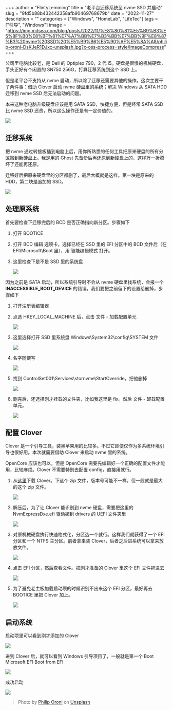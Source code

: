 +++
author = "FlintyLemming"
title = "老平台迁移系统至 nvme SSD 并启动"
slug = "9fd5b88b432442358afb90469768679b"
date = "2022-11-27"
description = ""
categories = ["Windows", "HomeLab", "LifeTec"]
tags = ["引导", "Windows"]
image = "https://img.mitsea.com/blog/posts/2022/11/%E8%80%81%E5%B9%B3%E5%8F%B0%E8%BF%81%E7%A7%BB%E7%B3%BB%E7%BB%9F%E8%87%B3%20nvme%20SSD%20%E5%B9%B6%E5%90%AF%E5%8A%A8/philip-oroni-DsKJeR1DJxc-unsplash.jpg?x-oss-process=style/ImageCompress"
+++

公司里电脑比较老，是 Dell 的 Optiplex 790，2 代 i5。硬盘是很慢的机械硬盘，手头正好有个闲置的 SN750 256G，打算迁移系统到这个 SSD 上。

但是老平台不支持从 nvme 启动，所以除了迁移还需要其他的操作。这次主要干了两件事：借助 Clover 启动 nvme 硬盘里的系统；解决 Windows 从 SATA HDD 迁移到 nvme SSD 后无法启动的问题。

本来这种老电脑升级硬盘应该是用 SATA SSD，快捷方便，但是经常 SATA SSD 比 nvme SSD 还贵，所以这么操作还是有一定价值的。

![](https://img.mitsea.com/blog/posts/2022/11/%E8%80%81%E5%B9%B3%E5%8F%B0%E8%BF%81%E7%A7%BB%E7%B3%BB%E7%BB%9F%E8%87%B3%20nvme%20SSD%20%E5%B9%B6%E5%90%AF%E5%8A%A8/Untitled.jpeg?x-oss-process=style/ImageCompress)

## 迁移系统

把 nvme 通过转接板插到电脑上后，用你所熟悉的任何工具把原来硬盘的所有分区搬到新硬盘上。我是用的 Ghost 先备份后再还原到新硬盘上的，这样万一折腾坏了还能再还原。

迁移好后把原来硬盘里的分区都删了，最后大概就是这样。第一块是原来的 HDD，第二块是追加的 SSD。

![](https://img.mitsea.com/blog/posts/2022/11/%E8%80%81%E5%B9%B3%E5%8F%B0%E8%BF%81%E7%A7%BB%E7%B3%BB%E7%BB%9F%E8%87%B3%20nvme%20SSD%20%E5%B9%B6%E5%90%AF%E5%8A%A8/Untitled.png?x-oss-process=style/ImageCompress)

## 处理原系统

首先要检查下迁移完后的 BCD 是否正确指向新分区。步骤如下

1. 打开 BOOTICE
2. 打开 BCD 编辑 选项卡，选择已经在 SSD 里的 EFI 分区中的 BCD 文件后（在 EFI\Microsoft\Boot 里），用 智能编辑模式 打开。
3. 这里检查下是不是 SSD 里的系统盘
    
    ![](https://img.mitsea.com/blog/posts/2022/11/%E8%80%81%E5%B9%B3%E5%8F%B0%E8%BF%81%E7%A7%BB%E7%B3%BB%E7%BB%9F%E8%87%B3%20nvme%20SSD%20%E5%B9%B6%E5%90%AF%E5%8A%A8/6.png?x-oss-process=style/ImageCompress)
    

因为之前是 SATA 启动，所以系统引导时不会从 nvme 硬盘里找系统，会报一个 **INACCESSIBLE_BOOT_DEVICE** 的错误。我们要把之前留下的设置给删掉，步骤如下

1. 打开注册表编辑器
2. 点选 HKEY_LOCAL_MACHINE 后，点击 文件 - 加载配置单元
    
    ![](https://img.mitsea.com/blog/posts/2022/11/%E8%80%81%E5%B9%B3%E5%8F%B0%E8%BF%81%E7%A7%BB%E7%B3%BB%E7%BB%9F%E8%87%B3%20nvme%20SSD%20%E5%B9%B6%E5%90%AF%E5%8A%A8/7.png?x-oss-process=style/ImageCompress)
    
3. 这里选择打开 SSD 里系统盘 Windows\System32\config\SYSTEM 文件
    
    ![](https://img.mitsea.com/blog/posts/2022/11/%E8%80%81%E5%B9%B3%E5%8F%B0%E8%BF%81%E7%A7%BB%E7%B3%BB%E7%BB%9F%E8%87%B3%20nvme%20SSD%20%E5%B9%B6%E5%90%AF%E5%8A%A8/8.png?x-oss-process=style/ImageCompress)
    
4. 名字随便写
    
    ![](https://img.mitsea.com/blog/posts/2022/11/%E8%80%81%E5%B9%B3%E5%8F%B0%E8%BF%81%E7%A7%BB%E7%B3%BB%E7%BB%9F%E8%87%B3%20nvme%20SSD%20%E5%B9%B6%E5%90%AF%E5%8A%A8/9.png?x-oss-process=style/ImageCompress)
    
5. 找到 ControlSet001\Services\stornvme\StartOverride，把他删掉
    
    ![](https://img.mitsea.com/blog/posts/2022/11/%E8%80%81%E5%B9%B3%E5%8F%B0%E8%BF%81%E7%A7%BB%E7%B3%BB%E7%BB%9F%E8%87%B3%20nvme%20SSD%20%E5%B9%B6%E5%90%AF%E5%8A%A8/10.png?x-oss-process=style/ImageCompress)
    
6. 删完后，还选择刚才挂载的文件夹，比如我这里是 fix。然后 文件 - 卸载配置单元。
    
    ![](https://img.mitsea.com/blog/posts/2022/11/%E8%80%81%E5%B9%B3%E5%8F%B0%E8%BF%81%E7%A7%BB%E7%B3%BB%E7%BB%9F%E8%87%B3%20nvme%20SSD%20%E5%B9%B6%E5%90%AF%E5%8A%A8/11.png?x-oss-process=style/ImageCompress)
    

## 配置 Clover

Clover 是一个引导工具，装黑苹果用的比较多。不过它即便仅作为多系统环境引导也很好用。本次就需要借助 Clover 来启动 nvme 里的系统。

OpenCore 应该也可以，但是 OpenCore 需要先编辑好一个正确的配置文件才能用，比较麻烦。Clover 不需要特别去配置 config，直接用就行。

1. 从[这里](https://github.com/CloverHackyColor/CloverBootloader/releases/)下载 Clover。下这个 zip 文件，版本号可能不一样，但一般就是最大的这个 zip 文件。
    
    ![](https://img.mitsea.com/blog/posts/2022/11/%E8%80%81%E5%B9%B3%E5%8F%B0%E8%BF%81%E7%A7%BB%E7%B3%BB%E7%BB%9F%E8%87%B3%20nvme%20SSD%20%E5%B9%B6%E5%90%AF%E5%8A%A8/Untitled%201.png?x-oss-process=style/ImageCompress)
    
2. 解压后，为了让 Clover 能识别到 nvme 硬盘，需要把这里的 NvmExpressDxe.efi 驱动挪到 drivers 的 UEFI 文件夹里
    
    ![](https://img.mitsea.com/blog/posts/2022/11/%E8%80%81%E5%B9%B3%E5%8F%B0%E8%BF%81%E7%A7%BB%E7%B3%BB%E7%BB%9F%E8%87%B3%20nvme%20SSD%20%E5%B9%B6%E5%90%AF%E5%8A%A8/Untitled%202.png?x-oss-process=style/ImageCompress)
    
3. 对原机械硬盘执行快速格式化，分区选一个就行。这样我们就获得了一个 EFI 分区和一个 NTFS 主分区。前者拿来装 Clover，后者之后进系统可以拿来放放文件。
    
    ![](https://img.mitsea.com/blog/posts/2022/11/%E8%80%81%E5%B9%B3%E5%8F%B0%E8%BF%81%E7%A7%BB%E7%B3%BB%E7%BB%9F%E8%87%B3%20nvme%20SSD%20%E5%B9%B6%E5%90%AF%E5%8A%A8/2.png?x-oss-process=style/ImageCompress)
    
4. 点击 EFI 分区，然后查看文件。把刚才准备的 Clover 里这个 EFI 文件拖进去
    
    ![](https://img.mitsea.com/blog/posts/2022/11/%E8%80%81%E5%B9%B3%E5%8F%B0%E8%BF%81%E7%A7%BB%E7%B3%BB%E7%BB%9F%E8%87%B3%20nvme%20SSD%20%E5%B9%B6%E5%90%AF%E5%8A%A8/Untitled%203.png?x-oss-process=style/ImageCompress)
    
5. 为了避免老主板加载启动项的时候识别不出来这个 EFI 分区，最好再去 BOOTICE 里把 Clover 加上。
    
    ![](https://img.mitsea.com/blog/posts/2022/11/%E8%80%81%E5%B9%B3%E5%8F%B0%E8%BF%81%E7%A7%BB%E7%B3%BB%E7%BB%9F%E8%87%B3%20nvme%20SSD%20%E5%B9%B6%E5%90%AF%E5%8A%A8/4.png?x-oss-process=style/ImageCompress)
    

## 启动系统

启动项里可以看到刚才添加的 Clover

![](https://img.mitsea.com/blog/posts/2022/11/%E8%80%81%E5%B9%B3%E5%8F%B0%E8%BF%81%E7%A7%BB%E7%B3%BB%E7%BB%9F%E8%87%B3%20nvme%20SSD%20%E5%B9%B6%E5%90%AF%E5%8A%A8/35E8125C-C342-4FA1-818F-4873DE188651_1_105_c.jpeg?x-oss-process=style/ImageCompress)

进到 Clover 后，就可以看到 Windows 引导项目了，一般就是第一个 Boot Microsoft EFI Boot from EFI

![](https://img.mitsea.com/blog/posts/2022/11/%E8%80%81%E5%B9%B3%E5%8F%B0%E8%BF%81%E7%A7%BB%E7%B3%BB%E7%BB%9F%E8%87%B3%20nvme%20SSD%20%E5%B9%B6%E5%90%AF%E5%8A%A8/5351610F-C865-49EB-AF2C-2D7E6EA3029F_1_105_c.jpeg?x-oss-process=style/ImageCompress)

成功启动

![](https://img.mitsea.com/blog/posts/2022/11/%E8%80%81%E5%B9%B3%E5%8F%B0%E8%BF%81%E7%A7%BB%E7%B3%BB%E7%BB%9F%E8%87%B3%20nvme%20SSD%20%E5%B9%B6%E5%90%AF%E5%8A%A8/B34D3A72-FDE8-4CD1-B266-349D57BBBD6E_1_105_c.jpeg?x-oss-process=style/ImageCompress)

> Photo by [Philip Oroni](https://unsplash.com/@philipsfuture?utm_source=unsplash&utm_medium=referral&utm_content=creditCopyText) on [Unsplash](https://unsplash.com/?utm_source=unsplash&utm_medium=referral&utm_content=creditCopyText)